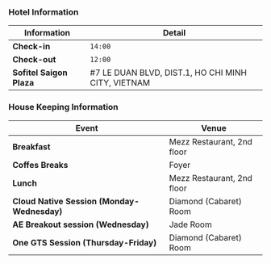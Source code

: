 

### Hotel Information

| Information | Detail |
| ----------- | ----------- |
| **Check-in** |  `14:00` |
| **Check-out** |  `12:00` |
| **Sofitel Saigon Plaza** |  #7 LE DUAN BLVD, DIST.1, HO CHI MINH CITY, VIETNAM |


### House Keeping Information

| Event | Venue |
| ----------- | ----------- |
| **Breakfast** |  Mezz Restaurant, 2nd floor |
| **Coffes Breaks** |  Foyer |
| **Lunch** |  Mezz Restaurant, 2nd floor |
| **Cloud Native Session (Monday-Wednesday)** |  Diamond (Cabaret) Room |
| **AE Breakout session (Wednesday)** |  Jade Room |
| **One GTS Session (Thursday-Friday)** |  Diamond (Cabaret) Room |